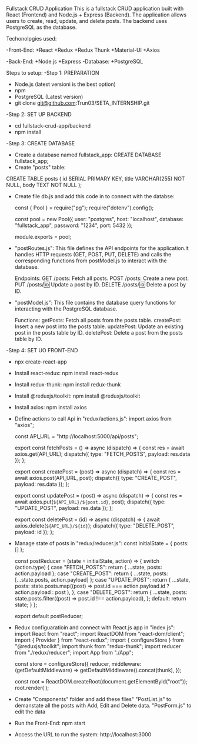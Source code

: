 Fullstack CRUD Application
This is a fullstack CRUD application built with React (Frontend) and Node.js + Express (Backend). The application allows users to create, read, update, and delete posts. The backend uses PostgreSQL as the database.

Techonolpgies used:

-Front-End: 
+React 
+Redux
+Redux Thunk
+Material-UI
+Axios

-Back-End:
+Node.js
+Express
-Database:
+PostgreSQL

Steps to setup:
 -Step 1: PREPARATION
 + Node.js (latest versioni is the best option)
 + npm 
 + PostgreSQL (Latest version)
 + git clone git@github.com:Trun03/SETA_INTERNSHIP.git

 -Step 2: SET UP BACKEND
 + cd fullstack-crud-app/backend
 + npm install

 -Step 3: CREATE DATABASE
 + Create a database named fullstack_app: CREATE DATABASE fullstack_app;
 + Create "posts" table: 
 
  CREATE TABLE posts (
    id SERIAL PRIMARY KEY,
    title VARCHAR(255) NOT NULL,
    body TEXT NOT NULL
);
+ Create file db.js and add this code in to connect with the databse:

    const { Pool } = require("pg");
    require("dotenv").config();

    const pool = new Pool({
        user: "postgres",
        host: "localhost",
        database: "fullstack_app",
        password: "1234",
        port: 5432
    });

    module.exports = pool;

+ "postRoutes.js":
  This file defines the API endpoints for the application.It handles HTTP requests (GET, POST, PUT, DELETE) and calls the corresponding 
  functions from postModel.js to interact with the database.

  Endpoints:
    GET /posts: Fetch all posts.
    POST /posts: Create a new post.
    PUT /posts/:id: Update a post by ID.
    DELETE /posts/:id: Delete a post by ID.
    
+ "postModel.js":
  This file contains the database query functions for interacting with the PostgreSQL database.

  Functions:
    getPosts: Fetch all posts from the posts table.
    createPost: Insert a new post into the posts table.
    updatePost: Update an existing post in the posts table by ID.
    deletePost: Delete a post from the posts table by ID.

 -Step 4: SET UO FRONT-END
 + npx create-react-app
 + Install react-redux: npm install react-redux
 + Install redux-thunk: npm install redux-thunk
 + Install @reduxjs/toolkit: npm install @reduxjs/toolkit
 + Install axios: npm install axios
 + Define actions to call Api in "redux/actions.js":
    import axios from "axios";

    const API_URL = "http://localhost:5000/api/posts";

    export const fetchPosts = () => async (dispatch) => {
        const res = await axios.get(API_URL);
        dispatch({ type: "FETCH_POSTS", payload: res.data });
    };

    export const createPost = (post) => async (dispatch) => {
        const res = await axios.post(API_URL, post);
        dispatch({ type: "CREATE_POST", payload: res.data });
    };

    export const updatePost = (post) => async (dispatch) => {
        const res = await axios.put(`${API_URL}/${post.id}`, post);
        dispatch({ type: "UPDATE_POST", payload: res.data });
    };

    export const deletePost = (id) => async (dispatch) => {
        await axios.delete(`${API_URL}/${id}`);
        dispatch({ type: "DELETE_POST", payload: id });
    };

+ Manage state of posts in "redux/reducer.js":
    const initialState = { posts: [] };

    const postReducer = (state = initialState, action) => {
        switch (action.type) {
            case "FETCH_POSTS":
                return { ...state, posts: action.payload };
            case "CREATE_POST":
                return { ...state, posts: [...state.posts, action.payload] };
            case "UPDATE_POST":
                return {
                    ...state,
                    posts: state.posts.map((post) =>
                        post.id === action.payload.id ? action.payload : post
                    ),
                };
            case "DELETE_POST":
                return {
                    ...state,
                    posts: state.posts.filter((post) => post.id !== action.payload),
                };
            default:
                return state;
        }
    };

    export default postReducer;

+ Redux configuaratioin and connect with React.js app in "index.js":
    import React from "react";
    import ReactDOM from "react-dom/client";
    import { Provider } from "react-redux";
    import { configureStore } from "@reduxjs/toolkit";
    import thunk from "redux-thunk";
    import reducer from "./redux/reducer";
    import App from "./App";

    const store = configureStore({
        reducer,
        middleware: (getDefaultMiddleware) => getDefaultMiddleware().concat(thunk),
    });

    const root = ReactDOM.createRoot(document.getElementById("root"));
    root.render(
        <Provider store={store}>
            <App />
        </Provider>
    );

+ Create "Components" folder and add these files"
 "PostList.js" to demanstate all the posts with Add, Edit and Delete data.
 "PostForm.js" to edit the data

+ Run the Front-End: npm start 
+ Access the URL to run the system: http://localhost:3000 
